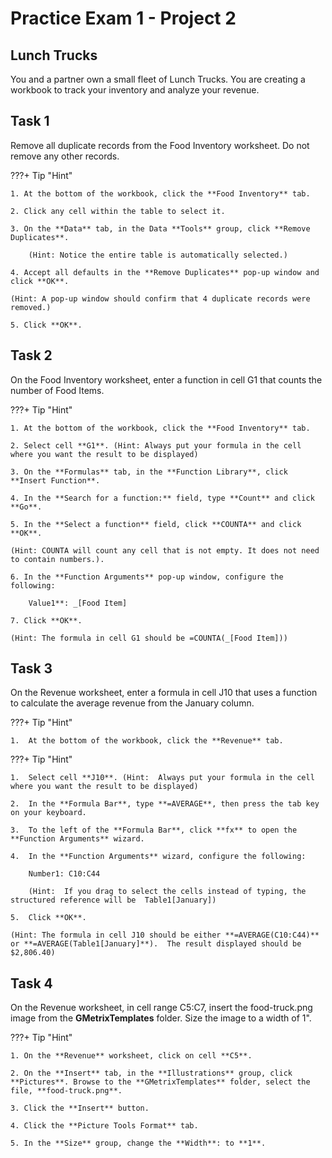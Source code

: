 # Practice Exam 1 - Project 2

## Lunch Trucks

You and a partner own a small fleet of Lunch Trucks. You are creating a workbook to track your inventory and analyze your revenue.

## Task 1
 
Remove all duplicate records from the Food Inventory worksheet. Do not remove any other records.

???+ Tip "Hint"

    1. At the bottom of the workbook, click the **Food Inventory** tab.

    2. Click any cell within the table to select it.

    3. On the **Data** tab, in the Data **Tools** group, click **Remove Duplicates**.
    
        (Hint: Notice the entire table is automatically selected.)

    4. Accept all defaults in the **Remove Duplicates** pop-up window and click **OK**.

    (Hint: A pop-up window should confirm that 4 duplicate records were removed.)

    5. Click **OK**.

## Task 2

On the Food Inventory worksheet, enter a function in cell G1 that counts the number of Food Items.

???+ Tip "Hint"

    1. At the bottom of the workbook, click the **Food Inventory** tab.

    2. Select cell **G1**. (Hint: Always put your formula in the cell where you want the result to be displayed)

    3. On the **Formulas** tab, in the **Function Library**, click **Insert Function**.

    4. In the **Search for a function:** field, type **Count** and click **Go**.
    
    5. In the **Select a function** field, click **COUNTA** and click **OK**.

    (Hint: COUNTA will count any cell that is not empty. It does not need to contain numbers.).

    6. In the **Function Arguments** pop-up window, configure the following:

        Value1**: _[Food Item]
    
    7. Click **OK**.
    
    (Hint: The formula in cell G1 should be =COUNTA(_[Food Item]))  

## Task 3

On the Revenue worksheet, enter a formula in cell J10 that uses a function to calculate the average revenue from the January column.

???+ Tip "Hint"

    1.  At the bottom of the workbook, click the **Revenue** tab.
???+ Tip "Hint"

    1.  Select cell **J10**. (Hint:  Always put your formula in the cell where you want the result to be displayed)

    2.  In the **Formula Bar**, type **=AVERAGE**, then press the tab key on your keyboard.

    3.  To the left of the **Formula Bar**, click **fx** to open the **Function Arguments** wizard.
        
    4.  In the **Function Arguments** wizard, configure the following:
    
        Number1: C10:C44
    
        (Hint:  If you drag to select the cells instead of typing, the structured reference will be  Table1[January])
    
    5.  Click **OK**.
    
    (Hint: The formula in cell J10 should be either **=AVERAGE(C10:C44)** or **=AVERAGE(Table1[January]**).  The result displayed should be $2,806.40)

## Task 4

On the Revenue worksheet, in cell range C5:C7, insert the food-truck.png image from the **GMetrixTemplates** folder. Size the image to a width of 1".

???+ Tip "Hint"

    1. On the **Revenue** worksheet, click on cell **C5**.

    2. On the **Insert** tab, in the **Illustrations** group, click **Pictures**. Browse to the **GMetrixTemplates** folder, select the file, **food-truck.png**.

    3. Click the **Insert** button.

    4. Click the **Picture Tools Format** tab.

    5. In the **Size** group, change the **Width**: to **1**.
